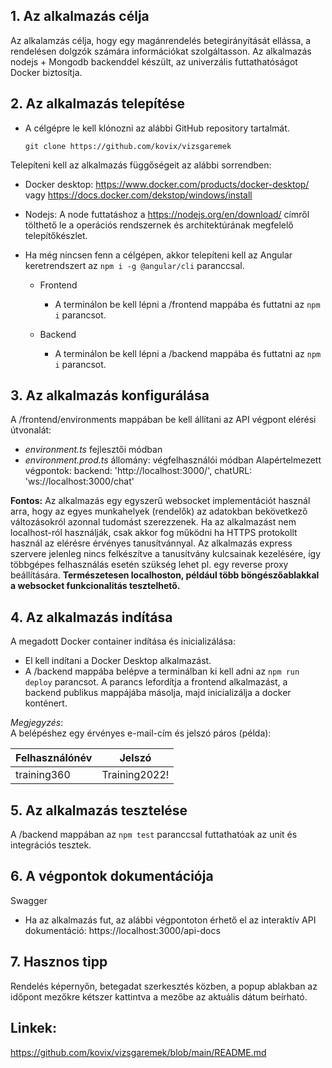 

## **1. Az alkalmazás célja**

Az alkalamzás célja, hogy egy magánrendelés betegirányítását ellássa, a rendelésen dolgzók számára információkat szolgáltasson.
Az alkalmazás nodejs + Mongodb backenddel készült, az univerzális futtathatóságot Docker biztosítja.

## **2. Az alkalmazás telepítése**


- A célgépre le kell klónozni az alábbi GitHub repository tartalmát.

   `git clone https://github.com/kovix/vizsgaremek`

Telepíteni kell az alkalmazás függőségeit az alábbi sorrendben:
- Docker desktop: https://www.docker.com/products/docker-desktop/ vagy https://docs.docker.com/dekstop/windows/install
- Nodejs: A node futtatáshoz a https://nodejs.org/en/download/ címről tölthető le a operációs rendszernek és architektúrának megfelelő telepítőkészlet.

- Ha még nincsen fenn a célgépen, akkor telepíteni kell az Angular keretrendszert az `npm i -g @angular/cli` paranccsal.

    - Frontend

        - A terminálon be kell lépni a /frontend mappába és futtatni az `npm i` parancsot.  

    - Backend

        - A terminálon be kell lépni a /backend mappába és futtatni az `npm i` parancsot.
    

## **3. Az alkalmazás konfigurálása**

A /frontend/environments mappában be kell állítani az API végpont elérési útvonalát: 

  - _environment.ts_ fejlesztői módban 
  - _environment.prod.ts_ állomány: végfelhasználói módban
Alapértelmezett végpontok:
backend:  'http://localhost:3000/',
chatURL:  'ws://localhost:3000/chat'

**Fontos:** Az alkalmazás egy egyszerű websocket implementációt használ arra, hogy az egyes munkahelyek (rendelők) az adatokban bekövetkező változásokról azonnal tudomást szerezzenek. Ha az alkalmazást nem localhost-ról használják, csak akkor fog működni ha HTTPS protokollt használ az elérésre érvényes tanusítvánnyal. Az alkalmazás express szervere jelenleg nincs felkészítve a tanusítvány kulcsainak kezelésére, így többgépes felhasználás esetén szükség lehet pl. egy reverse proxy beállítására. **Természetesen localhoston, például több böngészőablakkal a websocket funkcionalitás tesztelhető.**


## **4. Az alkalmazás indítása**

A megadott Docker container indítása és inicializálása:

- El kell indítani a Docker Desktop alkalmazást.
- A /backend mappába belépve a terminálban ki kell adni az `npm run deploy` parancsot.  A parancs lefordítja a frontend alkalmazást, a backend publikus mappájába másolja, majd inicializálja a docker konténert.

_Megjegyzés_:  
A belépéshez egy érvényes e-mail-cím és jelszó páros (példa):  

Felhasználónév | Jelszó
------------ | -------------
training360 | Training2022!


## **5. Az alkalmazás tesztelése**

A /backend mappában az `npm test` paranccsal futtathatóak az unit és integrációs tesztek.  

## **6. A végpontok dokumentációja**

Swagger 
- Ha az alkalmazás fut, az alábbi végpontoton érhető el az interaktív API dokumentáció: https://localhost:3000/api-docs

## **7. Hasznos tipp**

Rendelés képernyőn, betegadat szerkesztés közben, a popup ablakban az időpont mezőkre kétszer kattintva a mezőbe az aktuális dátum beírható.


## **Linkek:**  

https://github.com/kovix/vizsgaremek/blob/main/README.md
